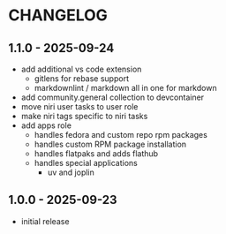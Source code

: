 # CHANGELOG

## 1.1.0 - 2025-09-24

- add additional vs code extension
  - gitlens for rebase support
  - markdownlint / markdown all in one for markdown
- add community.general collection to devcontainer
- move niri user tasks to user role
- make niri tags specific to niri tasks
- add apps role
  - handles fedora and custom repo rpm packages
  - handles custom RPM package installation
  - handles flatpaks and adds flathub
  - handles special applications
    - uv and joplin

## 1.0.0 - 2025-09-23

- initial release
